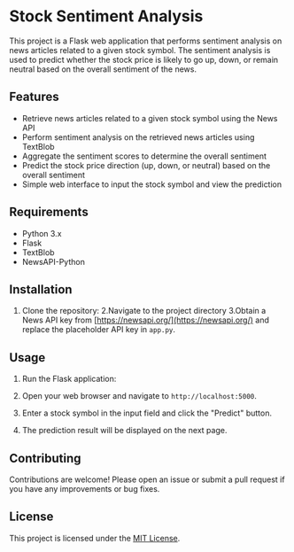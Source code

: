 # Stock Sentiment Analysis

This project is a Flask web application that performs sentiment analysis on news articles related to a given stock symbol. The sentiment analysis is used to predict whether the stock price is likely to go up, down, or remain neutral based on the overall sentiment of the news.

## Features

- Retrieve news articles related to a given stock symbol using the News API
- Perform sentiment analysis on the retrieved news articles using TextBlob
- Aggregate the sentiment scores to determine the overall sentiment
- Predict the stock price direction (up, down, or neutral) based on the overall sentiment
- Simple web interface to input the stock symbol and view the prediction

## Requirements

- Python 3.x
- Flask
- TextBlob
- NewsAPI-Python

## Installation

1. Clone the repository:
2.Navigate to the project directory
3.Obtain a News API key from [https://newsapi.org/](https://newsapi.org/) and replace the placeholder API key in `app.py`.

## Usage

1. Run the Flask application:
2. Open your web browser and navigate to `http://localhost:5000`.

3. Enter a stock symbol in the input field and click the "Predict" button.

4. The prediction result will be displayed on the next page.

## Contributing

Contributions are welcome! Please open an issue or submit a pull request if you have any improvements or bug fixes.

## License

This project is licensed under the [MIT License](LICENSE).
